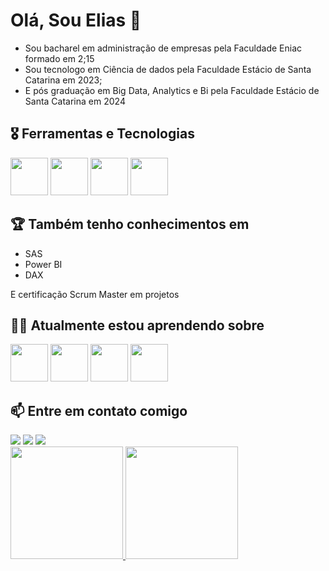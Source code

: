 
# Olá, Sou Elias 👋

* Sou bacharel em administração de empresas pela Faculdade Eniac formado em 2;15 
* Sou tecnologo em Ciência de dados pela Faculdade Estácio de Santa Catarina em 2023; 
* E pós graduação em Big Data, Analytics e Bi pela Faculdade Estácio de Santa Catarina em 2024
  
## 🎖 Ferramentas e Tecnologias

<img loading="lazy" src="https://cdn.jsdelivr.net/gh/devicons/devicon@latest/icons/microsoftsqlserver/microsoftsqlserver-original-wordmark.svg" width="60" height="60" />  <img loading="lazy" src="https://cdn.jsdelivr.net/gh/devicons/devicon@latest/icons/visualstudio/visualstudio-original.svg" width="60" height="60" />  <img loading="lazy" src="https://cdn.jsdelivr.net/gh/devicons/devicon@latest/icons/vscode/vscode-original.svg" width="60" height="60" /> <img loading="lazy" src="https://cdn.jsdelivr.net/gh/devicons/devicon@latest/icons/visualbasic/visualbasic-original.svg" width="60" height="60" />

## 🏆  Também tenho conhecimentos em 
* SAS
* Power BI
* DAX
  
E certificação Scrum Master em projetos

## 👨‍🎓 Atualmente estou aprendendo sobre

<img loading="lazy" src="https://cdn.jsdelivr.net/gh/devicons/devicon@latest/icons/python/python-original-wordmark.svg" width="60" height="60"/>   <img loading="lazy" src="https://cdn.jsdelivr.net/gh/devicons/devicon@latest/icons/azure/azure-original-wordmark.svg" width="60" height="60" />  <img loading="lazy" src="https://cdn.jsdelivr.net/gh/devicons/devicon@latest/icons/amazonwebservices/amazonwebservices-plain-wordmark.svg" width="60" height="60"/>  <img src="https://cdn.jsdelivr.net/gh/devicons/devicon@latest/icons/apachespark/apachespark-original-wordmark.svg" width="60" height="60"/>
          
          

## 📫 Entre em contato comigo
<div>
<a href="https://www.linkedin.com/in/eliasbezerra" target="_blank"><img loading="lazy" src="https://img.shields.io/badge/-LinkedIn-%230077B5?style=for-the-badge&logo=linkedin&logoColor=white" target="_blank"></a>     
<a href="https://instagram.com/eliasbzr" target="_blank"><img loading="lazy" src="https://img.shields.io/badge/-Instagram-%23E4405F?style=for-the-badge&logo=instagram&logoColor=white" target="_blank"></a>
<a href = "mailto:eliasbzr@gmail.com"><img loading="lazy" src="https://img.shields.io/badge/Gmail-D14836?style=for-the-badge&logo=gmail&logoColor=white" target="_blank"></a>

</div>
        

<div>
<a href="https://github.com/EliasBzr">
<img loading="lazy" height="180em" src="https://github-readme-stats.vercel.app/api/top-langs/?username=Eliasbzr&layout=compact&langs_count=7&theme=dracula"/>
<img loading="lazy" height="180em" src="https://github-readme-stats.vercel.app/api?username=Eliasbzr&show_icons=true&theme=dracula&include_all_commits=true&count_private=true"/>
</div>
<!--
**Eliasbzr/EliasBzr** is a ✨ _special_ ✨ repository because its `README.md` (this file) appears on your GitHub profile.

Here are some ideas to get you started:

- 🔭 I’m currently working on ...
- 🌱 I’m currently learning ...
- 👯 I’m looking to collaborate on ...
- 🤔 I’m looking for help with ...
- 💬 Ask me about ...
- 📫 How to reach me: ...
- 😄 Pronouns: ...
- ⚡ Fun fact: ...
-->
